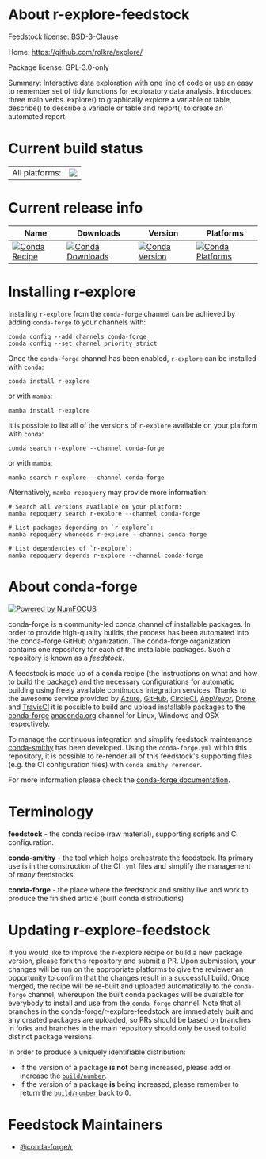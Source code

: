 About r-explore-feedstock
=========================

Feedstock license: [BSD-3-Clause](https://github.com/conda-forge/r-explore-feedstock/blob/main/LICENSE.txt)

Home: https://github.com/rolkra/explore/

Package license: GPL-3.0-only

Summary: Interactive data exploration with one line of code or use an easy to remember set of tidy functions for exploratory data analysis. Introduces three main verbs. explore() to graphically explore a variable or table, describe() to describe a variable or table and report() to create an automated report.

Current build status
====================


<table><tr><td>All platforms:</td>
    <td>
      <a href="https://dev.azure.com/conda-forge/feedstock-builds/_build/latest?definitionId=17469&branchName=main">
        <img src="https://dev.azure.com/conda-forge/feedstock-builds/_apis/build/status/r-explore-feedstock?branchName=main">
      </a>
    </td>
  </tr>
</table>

Current release info
====================

| Name | Downloads | Version | Platforms |
| --- | --- | --- | --- |
| [![Conda Recipe](https://img.shields.io/badge/recipe-r--explore-green.svg)](https://anaconda.org/conda-forge/r-explore) | [![Conda Downloads](https://img.shields.io/conda/dn/conda-forge/r-explore.svg)](https://anaconda.org/conda-forge/r-explore) | [![Conda Version](https://img.shields.io/conda/vn/conda-forge/r-explore.svg)](https://anaconda.org/conda-forge/r-explore) | [![Conda Platforms](https://img.shields.io/conda/pn/conda-forge/r-explore.svg)](https://anaconda.org/conda-forge/r-explore) |

Installing r-explore
====================

Installing `r-explore` from the `conda-forge` channel can be achieved by adding `conda-forge` to your channels with:

```
conda config --add channels conda-forge
conda config --set channel_priority strict
```

Once the `conda-forge` channel has been enabled, `r-explore` can be installed with `conda`:

```
conda install r-explore
```

or with `mamba`:

```
mamba install r-explore
```

It is possible to list all of the versions of `r-explore` available on your platform with `conda`:

```
conda search r-explore --channel conda-forge
```

or with `mamba`:

```
mamba search r-explore --channel conda-forge
```

Alternatively, `mamba repoquery` may provide more information:

```
# Search all versions available on your platform:
mamba repoquery search r-explore --channel conda-forge

# List packages depending on `r-explore`:
mamba repoquery whoneeds r-explore --channel conda-forge

# List dependencies of `r-explore`:
mamba repoquery depends r-explore --channel conda-forge
```


About conda-forge
=================

[![Powered by
NumFOCUS](https://img.shields.io/badge/powered%20by-NumFOCUS-orange.svg?style=flat&colorA=E1523D&colorB=007D8A)](https://numfocus.org)

conda-forge is a community-led conda channel of installable packages.
In order to provide high-quality builds, the process has been automated into the
conda-forge GitHub organization. The conda-forge organization contains one repository
for each of the installable packages. Such a repository is known as a *feedstock*.

A feedstock is made up of a conda recipe (the instructions on what and how to build
the package) and the necessary configurations for automatic building using freely
available continuous integration services. Thanks to the awesome service provided by
[Azure](https://azure.microsoft.com/en-us/services/devops/), [GitHub](https://github.com/),
[CircleCI](https://circleci.com/), [AppVeyor](https://www.appveyor.com/),
[Drone](https://cloud.drone.io/welcome), and [TravisCI](https://travis-ci.com/)
it is possible to build and upload installable packages to the
[conda-forge](https://anaconda.org/conda-forge) [anaconda.org](https://anaconda.org/)
channel for Linux, Windows and OSX respectively.

To manage the continuous integration and simplify feedstock maintenance
[conda-smithy](https://github.com/conda-forge/conda-smithy) has been developed.
Using the ``conda-forge.yml`` within this repository, it is possible to re-render all of
this feedstock's supporting files (e.g. the CI configuration files) with ``conda smithy rerender``.

For more information please check the [conda-forge documentation](https://conda-forge.org/docs/).

Terminology
===========

**feedstock** - the conda recipe (raw material), supporting scripts and CI configuration.

**conda-smithy** - the tool which helps orchestrate the feedstock.
                   Its primary use is in the construction of the CI ``.yml`` files
                   and simplify the management of *many* feedstocks.

**conda-forge** - the place where the feedstock and smithy live and work to
                  produce the finished article (built conda distributions)


Updating r-explore-feedstock
============================

If you would like to improve the r-explore recipe or build a new
package version, please fork this repository and submit a PR. Upon submission,
your changes will be run on the appropriate platforms to give the reviewer an
opportunity to confirm that the changes result in a successful build. Once
merged, the recipe will be re-built and uploaded automatically to the
`conda-forge` channel, whereupon the built conda packages will be available for
everybody to install and use from the `conda-forge` channel.
Note that all branches in the conda-forge/r-explore-feedstock are
immediately built and any created packages are uploaded, so PRs should be based
on branches in forks and branches in the main repository should only be used to
build distinct package versions.

In order to produce a uniquely identifiable distribution:
 * If the version of a package **is not** being increased, please add or increase
   the [``build/number``](https://docs.conda.io/projects/conda-build/en/latest/resources/define-metadata.html#build-number-and-string).
 * If the version of a package **is** being increased, please remember to return
   the [``build/number``](https://docs.conda.io/projects/conda-build/en/latest/resources/define-metadata.html#build-number-and-string)
   back to 0.

Feedstock Maintainers
=====================

* [@conda-forge/r](https://github.com/conda-forge/r/)

